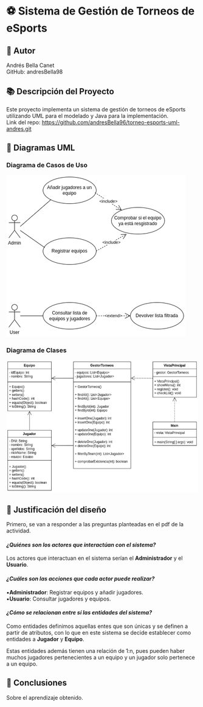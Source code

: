 # ⚽ **Sistema de Gestión de Torneos de eSports**

## 👤 Autor
Andrés Bella Canet  
GitHub: andresBella98

## 📚 Descripción del Proyecto
Este proyecto implementa un sistema de gestión de torneos de eSports
utilizando UML para el modelado y Java para la implementación.  
Link del repo: https://github.com/andresBella96/torneo-esports-uml-andres.git

## 🧩 Diagramas UML

### Diagrama de Casos de Uso
![Diagrama de casos de uso](diagrams/casos-uso.png)
### Diagrama de Clases
![Diagrama de clases](diagrams/clases.png)

## 📝 Justificación del diseño
Primero, se van a responder a las preguntas planteadas en el pdf de la actividad.  

#### *¿Quiénes son los actores que interactúan con el sistema?*  
  
Los actores que interactuan en el sistema serían el **Administrador** y el **Usuario**.  

#### *¿Cuáles son las acciones que cada actor puede realizar?*  
  
▪️**Administrador**: Registrar equipos y añadir jugadores.  
▪️**Usuario**: Consultar jugadores y equipos.  

#### *¿Cómo se relacionan entre sí las entidades del sistema?*  
  
Como entidades definimos aquellas entes que son únicas y se definen a partir de atributos, 
con lo que en este sistema se decide establecer como entidades a **Jugador** y **Equipo**.  
  
Estas entidades además tienen una relación de 1:n, pues pueden haber muchos jugadores pertenecientes
a un equipo y un jugador solo pertenece a un equipo.

## 🏁 Conclusiones
Sobre el aprendizaje obtenido.

